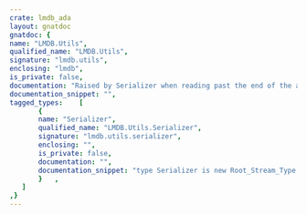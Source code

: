 ```yaml
---
crate: lmdb_ada
layout: gnatdoc
gnatdoc: {
name: "LMDB.Utils",
qualified_name: "LMDB.Utils",
signature: "lmdb.utils",
enclosing: "lmdb",
is_private: false,
documentation: "Raised by Serializer when reading past the end of the available data.",
documentation_snippet: "",
tagged_types:    [
       {
       name: "Serializer",
       qualified_name: "LMDB.Utils.Serializer",
       signature: "lmdb.utils.serializer",
       enclosing: "",
       is_private: false,
       documentation: "",
       documentation_snippet: "type Serializer is new Root_Stream_Type with private;",
       }   ,
   ]
,}
---
```

